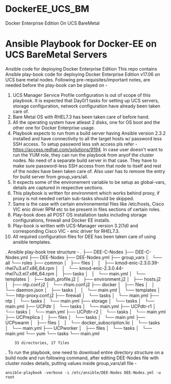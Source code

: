 # DockerEE_UCS_BM
Docker Enterprise Edition On UCS BareMetal
# Ansible Playbook for Docker-EE on UCS BareMetal Servers
Ansible code for deploying Docker Enterprise Edition
This repo contains Ansible play-book code for deploying Docker Enterprise Edition v17.06 on UCS bare metal nodes. Following pre-requisites/important notes, are needed before the play-book can be played on -

  1. UCS Manager Service Profile configuration is out of scope of this playbook. It is expected that Day0/1 tasks for setting up UCS servers, storage configuration, network configuration have already been taken care of. 
  2. Bare Metal OS with RHEL7.3 has been taken care of before hand.
  3. All the operating system have atleast 2 disks, one for OS boot and the other one for Docker Enterprise usage.
  4. Playbook expects to run from a build server having Ansible version 2.3.2 installed and have connectivity to all the target hosts w/ password less SSH access. To setup password less ssh access pls refer - https://access.redhat.com/solutions/9194. In case user doesn't want to run the YUM role, they can run the playbook from anyof the cluster nodes. No need of a separate build server in that case. They have to make sure password-less SSH access from that node to itself and rest of the nodes have been taken care of. Also user has to remove the entry for build server from group_vars/all.
  5. It expects some of the environement variable to be setup as global-vars, details are captured in respective sections.
  6. This playbook is written for environment which works behind proxy, if proxy is not needed certain sub-tasks should be skipped.
  7. Same is the case with certain environemental files like /etc/hosts, Cisco VIC enic driver RPM etc to be present in files sections of certain roles.
  8. Play-book does all POST OS installation tasks including storage configurations, firewall and Docker EE installs. 
  9. Play-book is written with UCS-Manager version 3.2(1d) and corresponding Cisco VIC - enic driver for RHEL7.3.
  10. All required configuration files for DEE has been taken care of using ansible templates. 
  
  
. Ansible play-book tree structure -
        .
        ├── DEE-C-Nodes
        ├── DEE-C-Nodes.yml
        ├── DEE-Nodes
        ├── DEE-Nodes.yml
        ├── group_vars
        │   └── all
        └── roles
            ├── common
            │   ├── files
            │   │   ├── kmod-enic-2.3.0.39-rhel7u3.el7.x86_64.rpm
            │   │   └── kmod-enic-2.3.0.44-rhel7u3.el7.x86_64.rpm
            │   ├── tasks
            │   │   └── main.yml
            │   └── templates
            │       ├── bash_profile.j2
            │       ├── environment.j2
            │       ├── hosts.j2
            │       ├── ntp.conf.j2
            │       └── rhsm.conf.j2
            ├── docker
            │   ├── files
            │   │   └── daemon.json
            │   ├── tasks
            │   │   └── main.yml
            │   └── templates
            │       └── http-proxy.conf.j2
            ├── firewall
            │   └── tasks
            │       └── main.yml
            ├── ntp
            │   └── tasks
            │       └── main.yml
            ├── storage
            │   └── tasks
            │       └── main.yml
            ├── UCPdtr
            │   └── tasks
            │       └── main.yml
            ├── UCPdtr-r1
            │   └── tasks
            │       └── main.yml
            ├── UCPdtr-r2
            │   └── tasks
            │       └── main.yml
            ├── UCPreplica
            │   ├── files
            │   └── tasks
            │       └── main.yml
            ├── UCPswarm
            │   ├── files
            │   │   └── docker_subscription.lic
            │   └── tasks
            │       └── main.yml
            ├── UCPworker
            │   ├── files
            │   └── tasks
            │       └── main.yml
            └── yum
                └── tasks
                    └── main.yml

        33 directories, 27 files
 
. To run the playbook, one need to download entire directory structure on a build node and run following command, after editing DEE-Nodes file with cluster nodes details, putting values inside group_vars/all file -

  `ansible-playbook -verbose -i /etc/ansible/DEE-Nodes DEE-Nodes.yml -u root` 
